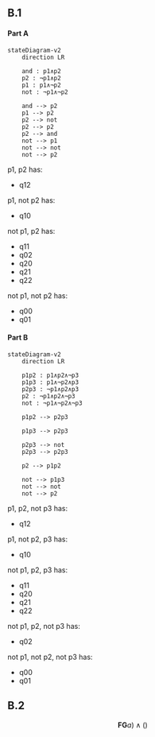 ## B.1
#### Part A
```mermaid
stateDiagram-v2
	direction LR
	
	and : p1∧p2
	p2 : ¬p1∧p2
	p1 : p1∧¬p2
	not : ¬p1∧¬p2

	and --> p2
	p1 --> p2
	p2 --> not
	p2 --> p2
	p2 --> and
	not --> p1
	not --> not
	not --> p2
```

p1, p2 has:
- q12

p1, not p2 has:
- q10

not p1, p2 has:
- q11
- q02
- q20
- q21
- q22

not p1, not p2 has:
- q00
- q01

#### Part B
```mermaid
stateDiagram-v2
	direction LR

	p1p2 : p1∧p2∧¬p3
	p1p3 : p1∧¬p2∧p3
	p2p3 : ¬p1∧p2∧p3
	p2 : ¬p1∧p2∧¬p3
	not : ¬p1∧¬p2∧¬p3

	p1p2 --> p2p3
	
	p1p3 --> p2p3
	
	p2p3 --> not
	p2p3 --> p2p3

	p2 --> p1p2

	not --> p1p3
	not --> not
	not --> p2
```

p1, p2, not p3 has:
- q12

p1, not p2, p3 has:
- q10

not p1, p2, p3 has:
- q11
- q20
- q21
- q22

not p1, p2, not p3 has:
- q02

not p1, not p2, not p3 has:
- q00
- q01

## B.2
$$\textbf{FG}a)\wedge()$$